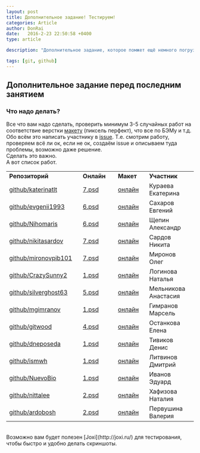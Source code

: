 ```yaml
---
layout: post
title: Дополнительное задание! Тестируем!
categories: Article
author: DonRai
date:   2016-2-23 22:50:58 +0400
type: article

description: "Дополнительное задание, которое помжет ещё немного погрузиться в верстку и гитхаб"

tags: [git, github]
---
```

## Дополнительное задание перед последним занятием

### Что надо делать?
Все что вам надо сделать, проверить минимум 3-5 случайных работ на соответствие верстки [макету](https://github.com/WFS-1/frontend-school/tree/master/psd) (пиксель перфект), что все по БЭМу и т.д.
Обо всём это написать участнику в [issue](http://joxi.ru/RmzQnEeCwy8xrO).
Т.е. смотрим работу, проверяем всё ли ок, если не ок, создаём issue и описываем туда проблемы, возможно даже решение.
<br />
Сделать это важно.
<br />
А вот список работ.
<table>
  <tr>
    <td><strong>Репозиторий&nbsp;&nbsp;&nbsp;</strong></td>
    <td><strong>Онлайн&nbsp;&nbsp;&nbsp;&nbsp;</strong></td>
    <td><strong>Макет&nbsp;&nbsp;&nbsp;&nbsp;</strong></td>
    <td><strong>Участник</strong></td>
  </tr>
  <tr>
    <td><a href="https://github.com/katerinatlt/lesson-3/tree/gh-pages">github/katerinatlt</a></td>
    <td><a href="https://github.com/WFS-1/frontend-school/blob/master/psd/hard-3/7.psd">7.psd</a></td>
    <td><a href="http://katerinatlt.github.io/lesson-3/">онлайн</a></td>
    <td>Кураева Екатерина</td>
  </tr>
  <tr>
    <td><a href="https://github.com/evgenii1993/maket/tree/gh-pages/lesson-5">github/evgenii1993</a></td>
    <td><a href="https://github.com/WFS-1/frontend-school/blob/master/psd/hard-3/6.psd">6.psd</a></td>
    <td><a href="http://evgenii1993.github.io/maket/lesson-5/">онлайн</a></td>
    <td>Сахаров Евгений</td>
  </tr>
  <tr>
    <td><a href="https://github.com/Nihomaris/psd6/tree/gh-pages">github/Nihomaris</a></td>
    <td><a href="https://github.com/WFS-1/frontend-school/blob/master/psd/hard-3/6.psd">6.psd</a></td>
    <td><a href="http://nihomaris.github.io/psd6/">онлайн</a></td>
    <td>Щепин Александр</td>
  </tr>
  <tr>
    <td><a href="https://github.com/nikitasardov/projects/tree/gh-pages/build/psd-1">github/nikitasardov</a></td>
    <td><a href="https://github.com/WFS-1/frontend-school/blob/master/psd/hard-1/1.psd">7.psd</a></td>
    <td><a href="https://nikitasardov.github.io/projects/build/psd-1/index.html">онлайн</a></td>
    <td>Сардов Никита</td>
  </tr>
  <tr>
    <td><a href="https://github.com/mironovpib101/Ok/tree/gh-pages/v3">github/mironovpib101</a>&nbsp;&nbsp;&nbsp;</td>
    <td><a href="https://github.com/WFS-1/frontend-school/blob/master/psd/hard-3/7.psd">7.psd</a></td>
    <td><a href="http://mironovpib101.github.io/Ok/v3/">онлайн</a></td>
    <td>Миронов Олег</td>
  </tr>
  <tr>
    <td><a href="https://github.com/CrazySunny2/Loginova2/tree/gh-pages">github/CrazySunny2</a></td>
    <td><a href="https://github.com/WFS-1/frontend-school/blob/master/psd/hard-1/1.psd">1.psd</a></td>
    <td><a href="http://crazysunny2.github.io/Loginova2/">онлайн</a></td>
    <td>Логинова Наталья</td>
  </tr>
  <tr>
    <td><a href="https://github.com/silverghost63/homeworks2/tree/gh-pages">github/silverghost63</a></td>
    <td><a href="https://github.com/WFS-1/frontend-school/blob/master/psd/hard-3/5.psd">5.psd</a></td>
    <td><a href="http://silverghost63.github.io/homeworks2/">онлайн</a></td>
    <td>Мельникова Анастасия</td>
  </tr>
  <tr>
    <td><a href="https://github.com/mgimranov/fe-psd1">github/mgimranov</a></td>
    <td><a href="https://github.com/WFS-1/frontend-school/blob/master/psd/hard-1/1.psd">1.psd</a></td>
    <td><a href="http://mgimranov.github.io/fe-psd1/">онлайн</a></td>
    <td>Гимранов Марсель</td>
  </tr>
  <tr>
    <td><a href="https://github.com/gitwood/test3/tree/gh-pages">github/gitwood</a></td>
    <td><a href="https://github.com/WFS-1/frontend-school/blob/master/psd/hard-2/4.psd">4.psd</a></td>
    <td><a href="http://gitwood.github.io/test3/">онлайн</a></td>
    <td>Останкова Елена</td>
  </tr>
  <tr>
    <td><a href="https://github.com/dneposeda/site2">github/dneposeda</a></td>
    <td><a href="https://github.com/WFS-1/frontend-school/blob/master/psd/hard-1/1.psd">1.psd</a></td>
    <td><a href="http://dneposeda.github.io/site2/">онлайн</a></td>
    <td>Тивиков Денис</td>
  </tr>
  <tr>
    <td><a href="https://github.com/ismwh/psd-1">github/ismwh</a></td>
    <td><a href="https://github.com/WFS-1/frontend-school/blob/master/psd/hard-1/1.psd">1.psd</a></td>
    <td><a href="http://ismwh.github.io/psd-1/">онлайн</a></td>
    <td>Литвинов Дмитрий</td>
  </tr>
  <tr>
    <td><a href="https://github.com/NuevoBio/SiteHard/tree/gh-pages">github/NuevoBio</a></td>
    <td><a href="https://github.com/WFS-1/frontend-school/blob/master/psd/hard-1/1.psd">1.psd</a></td>
    <td><a href="http://nuevobio.github.io/SiteHard/">онлайн</a></td>
    <td>Иванов Эдуард</td>
  </tr>
  <tr>
    <td><a href="https://github.com/nittalee/web_design">github/nittalee</a></td>
    <td><a href="https://github.com/WFS-1/frontend-school/blob/master/psd/hard-1/2.psd">2.psd</a></td>
    <td><a href="http://nittalee.github.io/web_design/">онлайн</a></td>
    <td>Хафизова Наталия</td>
  </tr>
  <tr>
    <td><a href="https://github.com/ardobosh/Final-Homework/tree/gh-pages">github/ardobosh</a></td>
    <td><a href="https://github.com/WFS-1/frontend-school/blob/master/psd/hard-1/2.psd">2.psd</a></td>
    <td><a href="http://ardobosh.github.io/Final-Homework/">онлайн</a></td>
    <td>Первушина Валерия</td>
  </tr>
</table>

<br />
Возможно вам будет полезен [Joxi](http://joxi.ru/) для тестирования, чтобы быстро и удобно делать скриншоты.
